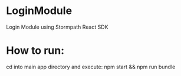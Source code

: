 # LoginModule
Login Module using Stormpath React SDK

# How to run:
cd into main app directory and execute:
npm start && npm run bundle
